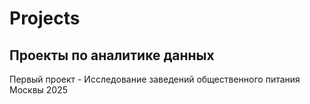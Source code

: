 # Projects
## Проекты по аналитике данных
Первый проект - Исследование заведений общественного питания Москвы 2025
